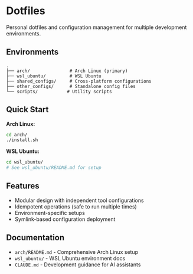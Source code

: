 # Dotfiles

Personal dotfiles and configuration management for multiple development environments.

## Environments

```
.
├── arch/               # Arch Linux (primary)
├── wsl_ubuntu/         # WSL Ubuntu
├── shared_configs/     # Cross-platform configurations  
├── other_configs/      # Standalone config files
└── scripts/           # Utility scripts
```

## Quick Start

**Arch Linux:**
```bash
cd arch/
./install.sh
```

**WSL Ubuntu:**
```bash
cd wsl_ubuntu/
# See wsl_ubuntu/README.md for setup
```

## Features

- Modular design with independent tool configurations
- Idempotent operations (safe to run multiple times)
- Environment-specific setups
- Symlink-based configuration deployment

## Documentation

- `arch/README.md` - Comprehensive Arch Linux setup
- `wsl_ubuntu/` - WSL Ubuntu environment docs  
- `CLAUDE.md` - Development guidance for AI assistants